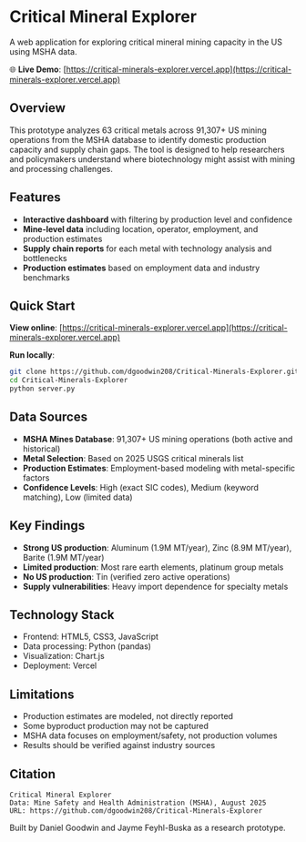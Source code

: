 # Critical Mineral Explorer

A web application for exploring critical mineral mining capacity in the US using MSHA data.

🌐 **Live Demo**: [https://critical-minerals-explorer.vercel.app](https://critical-minerals-explorer.vercel.app)

## Overview

This prototype analyzes 63 critical metals across 91,307+ US mining operations from the MSHA database to identify domestic production capacity and supply chain gaps. The tool is designed to help researchers and policymakers understand where biotechnology might assist with mining and processing challenges.

## Features

- **Interactive dashboard** with filtering by production level and confidence
- **Mine-level data** including location, operator, employment, and production estimates  
- **Supply chain reports** for each metal with technology analysis and bottlenecks
- **Production estimates** based on employment data and industry benchmarks

## Quick Start

**View online**: [https://critical-minerals-explorer.vercel.app](https://critical-minerals-explorer.vercel.app)

**Run locally**:
```bash
git clone https://github.com/dgoodwin208/Critical-Minerals-Explorer.git
cd Critical-Minerals-Explorer
python server.py
```

## Data Sources

- **MSHA Mines Database**: 91,307+ US mining operations (both active and historical)
- **Metal Selection**: Based on 2025 USGS critical minerals list
- **Production Estimates**: Employment-based modeling with metal-specific factors
- **Confidence Levels**: High (exact SIC codes), Medium (keyword matching), Low (limited data)

## Key Findings

- **Strong US production**: Aluminum (1.9M MT/year), Zinc (8.9M MT/year), Barite (1.9M MT/year)
- **Limited production**: Most rare earth elements, platinum group metals  
- **No US production**: Tin (verified zero active operations)
- **Supply vulnerabilities**: Heavy import dependence for specialty metals

## Technology Stack

- Frontend: HTML5, CSS3, JavaScript
- Data processing: Python (pandas)
- Visualization: Chart.js
- Deployment: Vercel

## Limitations

- Production estimates are modeled, not directly reported
- Some byproduct production may not be captured  
- MSHA data focuses on employment/safety, not production volumes
- Results should be verified against industry sources

## Citation

```
Critical Mineral Explorer
Data: Mine Safety and Health Administration (MSHA), August 2025
URL: https://github.com/dgoodwin208/Critical-Minerals-Explorer
```

Built by Daniel Goodwin and Jayme Feyhl-Buska as a research prototype.